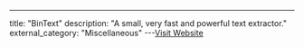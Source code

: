 ---
title: "BinText"
description: "A small, very fast and powerful text extractor."
external_category: "Miscellaneous"
---[Visit Website](http://www.mcafee.com/kr/downloads/free-tools/bintext.aspx)

